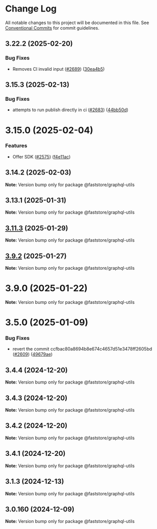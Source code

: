 # Change Log

All notable changes to this project will be documented in this file.
See [Conventional Commits](https://conventionalcommits.org) for commit guidelines.

## 3.22.2 (2025-02-20)

### Bug Fixes

- Removes CI invalid input ([#2689](https://github.com/vtex/faststore/issues/2689)) ([30ea4b5](https://github.com/vtex/faststore/commit/30ea4b5d38fee5f9aacda60c0bd3b3296875864c))

## 3.15.3 (2025-02-13)

### Bug Fixes

- attempts to run publish directly in ci ([#2683](https://github.com/vtex/faststore/issues/2683)) ([44bb50d](https://github.com/vtex/faststore/commit/44bb50d0f03285cb3e48284004675a81385ade9b))

# 3.15.0 (2025-02-04)

### Features

- Offer SDK ([#2575](https://github.com/vtex/faststore/issues/2575)) ([f4e11ac](https://github.com/vtex/faststore/commit/f4e11ac68ae4afd79a1a89c122155e18bc452ad5))

## 3.14.2 (2025-02-03)

**Note:** Version bump only for package @faststore/graphql-utils

## 3.13.1 (2025-01-31)

**Note:** Version bump only for package @faststore/graphql-utils

## [3.11.3](https://github.com/vtex/faststore/compare/v3.11.2...v3.11.3) (2025-01-29)

**Note:** Version bump only for package @faststore/graphql-utils

## [3.9.2](https://github.com/vtex/faststore/compare/v3.9.1...v3.9.2) (2025-01-27)

**Note:** Version bump only for package @faststore/graphql-utils

# 3.9.0 (2025-01-22)

**Note:** Version bump only for package @faststore/graphql-utils

# 3.5.0 (2025-01-09)

### Bug Fixes

- revert the commit ccfbac80a8694b8e674c4657d51e3478ff2605bd ([#2609](https://github.com/vtex/faststore/issues/2609)) ([49679ae](https://github.com/vtex/faststore/commit/49679ae3a735f7fa29d716b6e9f6d4941d73a647))

## 3.4.4 (2024-12-20)

**Note:** Version bump only for package @faststore/graphql-utils

## 3.4.3 (2024-12-20)

**Note:** Version bump only for package @faststore/graphql-utils

## 3.4.2 (2024-12-20)

**Note:** Version bump only for package @faststore/graphql-utils

## 3.4.1 (2024-12-20)

**Note:** Version bump only for package @faststore/graphql-utils

## 3.1.3 (2024-12-13)

**Note:** Version bump only for package @faststore/graphql-utils

## 3.0.160 (2024-12-09)

**Note:** Version bump only for package @faststore/graphql-utils
